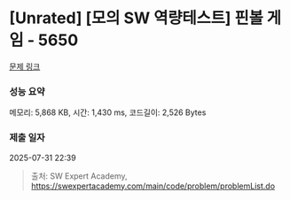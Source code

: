 # [Unrated] [모의 SW 역량테스트] 핀볼 게임 - 5650 

[문제 링크](https://swexpertacademy.com/main/code/problem/problemDetail.do?contestProbId=AWXRF8s6ezEDFAUo) 

### 성능 요약

메모리: 5,868 KB, 시간: 1,430 ms, 코드길이: 2,526 Bytes

### 제출 일자

2025-07-31 22:39



> 출처: SW Expert Academy, https://swexpertacademy.com/main/code/problem/problemList.do